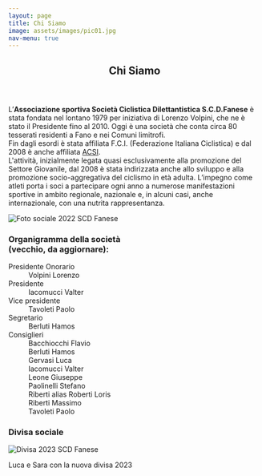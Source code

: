 ```yaml
---
layout: page
title: Chi Siamo
image: assets/images/pic01.jpg
nav-menu: true
---
```


<div id="main" class="alt">
  <section id="one">
    <div class="inner">
      <header class="major">
        <h1>Chi Siamo</h1>
      </header>
      <p>
        L’<strong>Associazione sportiva Società Ciclistica Dilettantistica S.C.D.Fanese</strong> è stata fondata nel lontano 1979 per iniziativa di Lorenzo Volpini, che ne è stato il Presidente fino al 2010. Oggi è una società che conta circa 80 tesserati residenti a Fano e nei Comuni limitrofi.<br>
        Fin dagli esordi è stata affiliata F.C.I. (Federazione Italiana Ciclistica) e dal 2008 è anche affiliata <a href="https://www.acsi.it/" target="_blank">ACSI</a>.<br>L'attività, inizialmente legata quasi esclusivamente alla promozione del Settore Giovanile, dal 2008 è stata indirizzata anche allo sviluppo e alla promozione socio-aggregativa del ciclismo in età adulta. L’impegno come atleti porta i soci a partecipare ogni anno a numerose manifestazioni sportive in ambito regionale, nazionale e, in alcuni casi, anche internazionale, con una nutrita rappresentanza.
      </p>
      <p>
        <img src="{% link assets/images/banner-sociale-2022.jpg %}" alt="Foto sociale 2022 SCD Fanese" />
      </p>
      <div class="row">
        <div class="6u 12u$(small)">
          <h3>
            Organigramma della società<br>
            (vecchio, da aggiornare):
          </h3>
          <dl class="two-columns">
            <dt>Presidente Onorario</dt>
            <dd>Volpini Lorenzo</dd>
            <dt>Presidente</dt>
            <dd>Iacomucci Valter</dd>
            <dt>Vice presidente</dt>
            <dd>Tavoleti Paolo</dd>
            <dt>Segretario</dt>
            <dd>Berluti Hamos</dd>
            <dt>Consiglieri</dt>
            <dd>Bacchiocchi Flavio</dd>
            <dd>Berluti Hamos</dd>
            <dd>Gervasi Luca</dd>
            <dd>Iacomucci Valter</dd>
            <dd>Leone Giuseppe</dd>
            <dd>Paolinelli Stefano</dd>
            <dd>Riberti alias Roberti Loris</dd>
            <dd>Riberti Massimo</dd>
            <dd>Tavoleti Paolo </dd>
          </dl>
        </div>
        <div class="6u 12u$(small)">
          <h3>Divisa sociale</h3>
          <span class="image fit">
            <img src="{% link assets/images/divisa 2023.jpg %}" alt="Divisa 2023 SCD Fanese" />
            <p>Luca e Sara con la nuova divisa 2023</p>
          </span>
        </div>
      </div>
    </div>
  </section>
</div>
